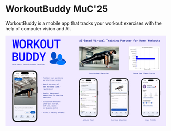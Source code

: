 # WorkoutBuddy MuC'25

WorkoutBuddy is a mobile app that tracks your workout exercises with the help of computer vision and AI.


![Demo Poster](./MuC25_Demo_preview_image.png)
